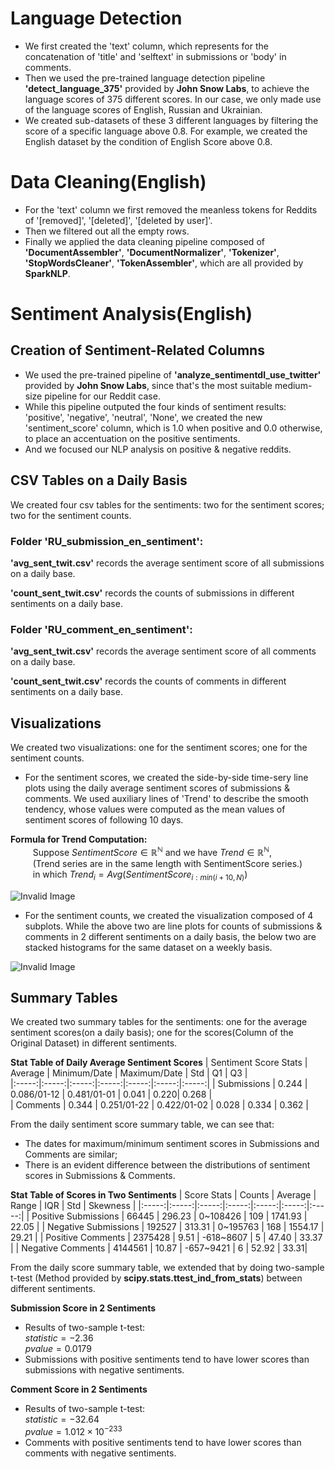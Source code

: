 # Language Detection
* We first created the 'text' column, which represents for the concatenation of 'title' and 'selftext' in submissions or 'body' in comments.
* Then we used the pre-trained language detection pipeline **'detect\_language\_375'** provided by **John Snow Labs**, to achieve the language scores of 375 different scores. In our case, we only made use of the language scores of English, Russian and Ukrainian.
* We created sub-datasets of these 3 different languages by filtering the score of a specific language above 0.8. For example, we created the English dataset by the condition of English Score above 0.8.

# Data Cleaning(English)
* For the 'text' column we first removed the meanless tokens for Reddits of '[removed]', '[deleted]', '[deleted by user]'.
* Then we filtered out all the empty rows.
* Finally we applied the data cleaning pipeline composed of **'DocumentAssembler'**, **'DocumentNormalizer'**, **'Tokenizer'**,
**'StopWordsCleaner'**, **'TokenAssembler'**, which are all provided by **SparkNLP**.

# Sentiment Analysis(English)

## Creation of Sentiment-Related Columns
* We used the pre-trained pipeline of **'analyze\_sentimentdl\_use\_twitter'** provided by **John Snow Labs**, since that's the most suitable
medium-size pipeline for our Reddit case.
* While this pipeline outputed the four kinds of sentiment results: 'positive', 'negative', 'neutral', 'None', we created the new 'sentiment_score' column, which is 1.0 when positive and 0.0 otherwise, to place an accentuation on the positive sentiments.
* And we focused our NLP analysis on positive & negative reddits. 

## CSV Tables on a Daily Basis
We created four csv tables for the sentiments: two for the sentiment scores; two for the sentiment counts.

### Folder **'RU\_submission\_en\_sentiment'**:

**'avg\_sent\_twit.csv'** records the average sentiment score of all submissions on a daily base.

**'count\_sent\_twit.csv'** records the counts of submissions in different sentiments on a daily base.

### Folder **'RU\_comment\_en\_sentiment'**:

**'avg\_sent\_twit.csv'** records the average sentiment score of all comments on a daily base.

**'count\_sent\_twit.csv'** records the counts of comments in different sentiments on a daily base.

## Visualizations
We created two visualizations: one for the sentiment scores; one for the sentiment counts.

* For the sentiment scores, we created the side-by-side time-sery line plots using the daily average sentiment scores of submissions & comments. We used auxiliary lines of 'Trend' to describe the smooth tendency, whose values were computed as the mean values of sentiment scores of following 10 days.  

**Formula for Trend Computation:**  
$\qquad$ Suppose $SentimentScore\in\mathbb{R^N}$ and we have $Trend\in \mathbb{R^N}$,  
$\qquad$ (Trend series are in the same length with SentimentScore series.)  
$\qquad$ in which $Trend_i=Avg(SentimentScore_{i:min(i+10,N)})$  

![Invalid Image](visualizations/sentiment_score_plot.jpg)

* For the sentiment counts, we created the visualization composed of 4 subplots. While the above two are line plots for counts of submissions & comments in 2 different sentiments on a daily basis, the below two are stacked histograms for the same dataset on a weekly basis.


![Invalid Image](visualizations/sentiment_count_plot.jpg)

## Summary Tables
We created two summary tables for the sentiments: one for the average sentiment scores(on a daily basis); one for the scores(Column of the Original Dataset) in different sentiments.

**Stat Table of Daily Average Sentiment Scores**
| Sentiment Score Stats | Average | Minimum/Date | Maximum/Date | Std | Q1 | Q3 |  
|:-----:|:-----:|:-----:|:-----:|:-----:|:-----:|:-----:|
| Submissions | 0.244 | 0.086/01-12 | 0.481/01-01 | 0.041 | 0.220| 0.268 |  
| Comments | 0.344 | 0.251/01-22 | 0.422/01-02 | 0.028 | 0.334 | 0.362 |  

From the daily sentiment score summary table, we can see that:  
* The dates for maximum/minimum sentiment scores in Submissions and Comments are similar;  
* There is an evident difference between the distributions of sentiment scores in Submissions & Comments.  

**Stat Table of Scores in Two Sentiments**
| Score Stats | Counts | Average | Range | IQR | Std | Skewness |
|:-----:|:-----:|:-----:|:-----:|:-----:|:-----:|:-----:|
| Positive Submissions | 66445 | 296.23 | 0~108426 | 109 | 1741.93 | 22.05 |
| Negative Submissions | 192527 | 313.31 | 0~195763 | 168 | 1554.17 | 29.21 |
| Positive Comments | 2375428 | 9.51 | -618~8607 | 5 | 47.40 | 33.37 |
| Negative Comments | 4144561 | 10.87 | -657~9421 | 6 | 52.92 | 33.31|

From the daily score summary table, we extended that by doing two-sample t-test (Method provided by **scipy.stats.ttest_ind_from_stats**) between different sentiments.  

**Submission Score in 2 Sentiments**  
* Results of two-sample t-test:  
 $statistic = -2.36$  
 $pvalue = 0.0179$  
* Submissions with positive sentiments tend to have lower scores than submissions with negative sentiments.  

**Comment Score in 2 Sentiments**  
* Results of two-sample t-test:  
 $statistic = -32.64$  
 $pvalue=1.012\times10^{-233}$  
* Comments with positive sentiments tend to have lower scores than comments with negative sentiments.
